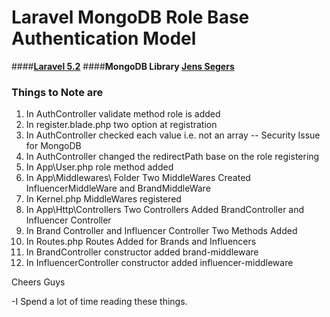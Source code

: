 # Laravel MongoDB Role Base Authentication Model

####**[Laravel 5.2](https://packagist.org/packages/laravel/laravel)**
####**MongoDB Library [Jens Segers](https://github.com/jenssegers/laravel-mongodb)**


### Things to Note are

1. In AuthController validate method role is added
2. In register.blade.php two option at registration
3. In AuthController checked each value i.e. not an array -- Security Issue for MongoDB
4. In AuthController changed the redirectPath base on the role registering
5. In App\User.php role method added
6. In App\Middlewares\ Folder Two MiddleWares Created InfluencerMiddleWare and BrandMiddleWare
7. In Kernel.php MiddleWares registered
8. In App\Http\Controllers Two Controllers Added BrandController and Influencer Controller
9. In Brand Controller and Influencer Controller Two Methods Added
10. In Routes.php Routes Added for Brands and Influencers
11. In BrandController constructor added brand-middleware
12. In InfluencerController constructor added influencer-middleware




Cheers Guys

-I Spend a lot of time reading these things.

